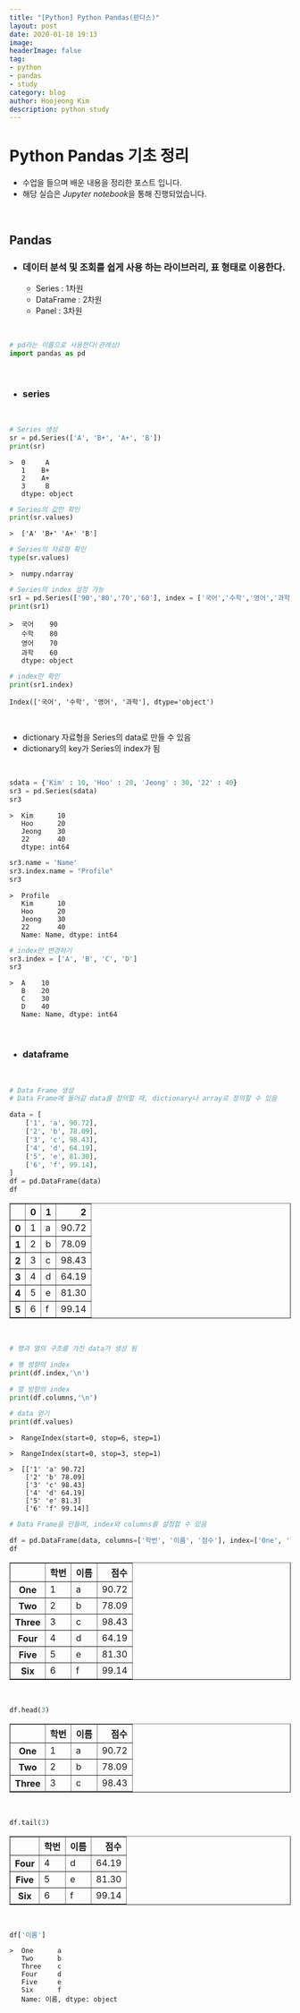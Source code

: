 ```yaml
---
title: "[Python] Python Pandas(판다스)"
layout: post
date: 2020-01-18 19:13
image: 
headerImage: false
tag:
- python
- pandas
- study
category: blog
author: Hoojeong Kim
description: python study
---
```

# __Python Pandas 기초 정리__

* 수업을 들으며 배운 내용을 정리한 포스트 입니다.
* 해당 실습은 *Jupyter notebook*을 통해 진행되었습니다.

<br>

## __Pandas__
* ### 데이터 분석 및 조회를 쉽게 사용 하는 라이브러리, 표 형태로 이용한다.
    - Series : 1차원
    - DataFrame : 2차원
    - Panel : 3차원
<br>

```python
# pd라는 이름으로 사용한다(관례상)
import pandas as pd
```
<br>

- ### __series__
<br>

```python
# Series 생성
sr = pd.Series(['A', 'B+', 'A+', 'B'])
print(sr)
```

    >  0     A
       1    B+
       2    A+
       3     B
       dtype: object
    


```python
# Series의 값만 확인
print(sr.values)
```

    >  ['A' 'B+' 'A+' 'B']
    


```python
# Series의 자료형 확인
type(sr.values)
```

    >  numpy.ndarray




```python
# Series의 index 설정 가능
sr1 = pd.Series(['90','80','70','60'], index = ['국어','수학','영어','과학'])
print(sr1)
```

    >  국어    90
       수학    80
       영어    70
       과학    60
       dtype: object
    


```python
# index만 확인
print(sr1.index)
```

    Index(['국어', '수학', '영어', '과학'], dtype='object')
    
<br>

  * dictionary 자료형을 Series의 data로 만들 수 있음
  * dictionary의 key가 Series의 index가 됨

<br>

```python
sdata = {'Kim' : 10, 'Hoo' : 20, 'Jeong' : 30, '22' : 40}
sr3 = pd.Series(sdata)
sr3
```

    >  Kim      10
       Hoo      20
       Jeong    30
       22       40
       dtype: int64




```python
sr3.name = 'Name'
sr3.index.name = "Profile"
sr3
```

    >  Profile
       Kim      10
       Hoo      20
       Jeong    30
       22       40
       Name: Name, dtype: int64




```python
# index만 변경하기
sr3.index = ['A', 'B', 'C', 'D']
sr3
```

    >  A    10
       B    20
       C    30
       D    40
       Name: Name, dtype: int64


<br>

* ### __dataframe__
<br>

```python
# Data Frame 생성
# Data Frame에 들어갈 data를 정의할 때, dictionary나 array로 정의할 수 있음

data = [
    ['1', 'a', 90.72], 
    ['2', 'b', 78.09], 
    ['3', 'c', 98.43], 
    ['4', 'd', 64.19], 
    ['5', 'e', 81.30],
    ['6', 'f', 99.14],
]
df = pd.DataFrame(data)
df
```




<div>
<style scoped>
    .dataframe tbody tr th:only-of-type {
        vertical-align: middle;
    }

    .dataframe tbody tr th {
        vertical-align: top;
    }

    .dataframe thead th {
        text-align: right;
    }
</style>
<table border="1" class="dataframe">
  <thead>
    <tr style="text-align: right;">
      <th></th>
      <th>0</th>
      <th>1</th>
      <th>2</th>
    </tr>
  </thead>
  <tbody>
    <tr>
      <th>0</th>
      <td>1</td>
      <td>a</td>
      <td>90.72</td>
    </tr>
    <tr>
      <th>1</th>
      <td>2</td>
      <td>b</td>
      <td>78.09</td>
    </tr>
    <tr>
      <th>2</th>
      <td>3</td>
      <td>c</td>
      <td>98.43</td>
    </tr>
    <tr>
      <th>3</th>
      <td>4</td>
      <td>d</td>
      <td>64.19</td>
    </tr>
    <tr>
      <th>4</th>
      <td>5</td>
      <td>e</td>
      <td>81.30</td>
    </tr>
    <tr>
      <th>5</th>
      <td>6</td>
      <td>f</td>
      <td>99.14</td>
    </tr>
  </tbody>
</table>
</div>


<br>

```python
# 행과 열의 구조를 가진 data가 생성 됨

# 행 방향의 index
print(df.index,'\n')

# 열 방향의 index
print(df.columns,'\n')

# data 얻기
print(df.values)
```

    >  RangeIndex(start=0, stop=6, step=1) 
    
    >  RangeIndex(start=0, stop=3, step=1) 
    
    >  [['1' 'a' 90.72]
        ['2' 'b' 78.09]
        ['3' 'c' 98.43]
        ['4' 'd' 64.19]
        ['5' 'e' 81.3]
        ['6' 'f' 99.14]]
    


```python
# Data Frame을 만들며, index와 columns를 설정할 수 있음

df = pd.DataFrame(data, columns=['학번', '이름', '점수'], index=['One', 'Two', 'Three', 'Four', 'Five', 'Six'])
df
```

<div>
<style scoped>
    .dataframe tbody tr th:only-of-type {
        vertical-align: middle;
    }

    .dataframe tbody tr th {
        vertical-align: top;
    }

    .dataframe thead th {
        text-align: right;
    }
</style>
<table border="1" class="dataframe">
  <thead>
    <tr style="text-align: right;">
      <th></th>
      <th>학번</th>
      <th>이름</th>
      <th>점수</th>
    </tr>
  </thead>
  <tbody>
    <tr>
      <th>One</th>
      <td>1</td>
      <td>a</td>
      <td>90.72</td>
    </tr>
    <tr>
      <th>Two</th>
      <td>2</td>
      <td>b</td>
      <td>78.09</td>
    </tr>
    <tr>
      <th>Three</th>
      <td>3</td>
      <td>c</td>
      <td>98.43</td>
    </tr>
    <tr>
      <th>Four</th>
      <td>4</td>
      <td>d</td>
      <td>64.19</td>
    </tr>
    <tr>
      <th>Five</th>
      <td>5</td>
      <td>e</td>
      <td>81.30</td>
    </tr>
    <tr>
      <th>Six</th>
      <td>6</td>
      <td>f</td>
      <td>99.14</td>
    </tr>
  </tbody>
</table>
</div>

<br>


```python
df.head(3)
```

<div>
<style scoped>
    .dataframe tbody tr th:only-of-type {
        vertical-align: middle;
    }

    .dataframe tbody tr th {
        vertical-align: top;
    }

    .dataframe thead th {
        text-align: right;
    }
</style>
<table border="1" class="dataframe">
  <thead>
    <tr style="text-align: right;">
      <th></th>
      <th>학번</th>
      <th>이름</th>
      <th>점수</th>
    </tr>
  </thead>
  <tbody>
    <tr>
      <th>One</th>
      <td>1</td>
      <td>a</td>
      <td>90.72</td>
    </tr>
    <tr>
      <th>Two</th>
      <td>2</td>
      <td>b</td>
      <td>78.09</td>
    </tr>
    <tr>
      <th>Three</th>
      <td>3</td>
      <td>c</td>
      <td>98.43</td>
    </tr>
  </tbody>
</table>
</div>


<br>

```python
df.tail(3)
```

<div>
<style scoped>
    .dataframe tbody tr th:only-of-type {
        vertical-align: middle;
    }

    .dataframe tbody tr th {
        vertical-align: top;
    }

    .dataframe thead th {
        text-align: right;
    }
</style>
<table border="1" class="dataframe">
  <thead>
    <tr style="text-align: right;">
      <th></th>
      <th>학번</th>
      <th>이름</th>
      <th>점수</th>
    </tr>
  </thead>
  <tbody>
    <tr>
      <th>Four</th>
      <td>4</td>
      <td>d</td>
      <td>64.19</td>
    </tr>
    <tr>
      <th>Five</th>
      <td>5</td>
      <td>e</td>
      <td>81.30</td>
    </tr>
    <tr>
      <th>Six</th>
      <td>6</td>
      <td>f</td>
      <td>99.14</td>
    </tr>
  </tbody>
</table>
</div>


<br>

```python
df['이름']
```

    >  One      a
       Two      b
       Three    c
       Four     d
       Five     e
       Six      f
       Name: 이름, dtype: object
